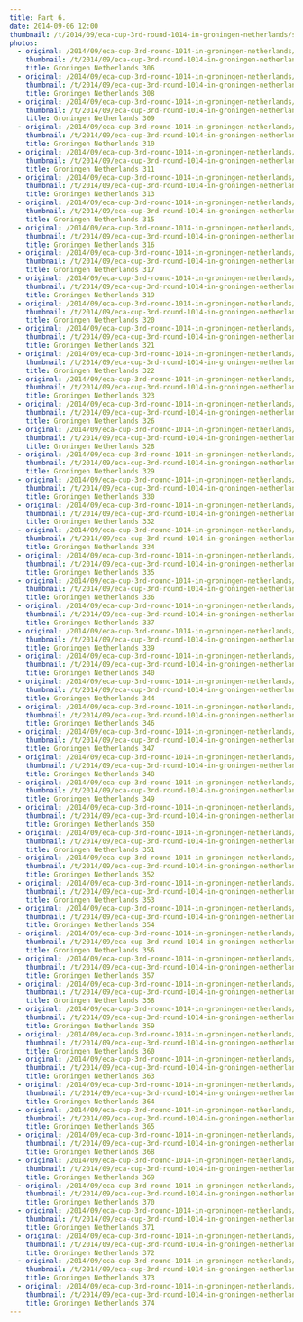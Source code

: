 ```yaml
---
title: Part 6.
date: 2014-09-06 12:00
thumbnail: /t/2014/09/eca-cup-3rd-round-1014-in-groningen-netherlands/saturday-06-09-2014/part-6/groningen-netherlands-306.jpg
photos:
  - original: /2014/09/eca-cup-3rd-round-1014-in-groningen-netherlands/saturday-06-09-2014/part-6/groningen-netherlands-306.jpg
    thumbnail: /t/2014/09/eca-cup-3rd-round-1014-in-groningen-netherlands/saturday-06-09-2014/part-6/groningen-netherlands-306.jpg
    title: Groningen Netherlands 306
  - original: /2014/09/eca-cup-3rd-round-1014-in-groningen-netherlands/saturday-06-09-2014/part-6/groningen-netherlands-308.jpg
    thumbnail: /t/2014/09/eca-cup-3rd-round-1014-in-groningen-netherlands/saturday-06-09-2014/part-6/groningen-netherlands-308.jpg
    title: Groningen Netherlands 308
  - original: /2014/09/eca-cup-3rd-round-1014-in-groningen-netherlands/saturday-06-09-2014/part-6/groningen-netherlands-309.jpg
    thumbnail: /t/2014/09/eca-cup-3rd-round-1014-in-groningen-netherlands/saturday-06-09-2014/part-6/groningen-netherlands-309.jpg
    title: Groningen Netherlands 309
  - original: /2014/09/eca-cup-3rd-round-1014-in-groningen-netherlands/saturday-06-09-2014/part-6/groningen-netherlands-310.jpg
    thumbnail: /t/2014/09/eca-cup-3rd-round-1014-in-groningen-netherlands/saturday-06-09-2014/part-6/groningen-netherlands-310.jpg
    title: Groningen Netherlands 310
  - original: /2014/09/eca-cup-3rd-round-1014-in-groningen-netherlands/saturday-06-09-2014/part-6/groningen-netherlands-311.jpg
    thumbnail: /t/2014/09/eca-cup-3rd-round-1014-in-groningen-netherlands/saturday-06-09-2014/part-6/groningen-netherlands-311.jpg
    title: Groningen Netherlands 311
  - original: /2014/09/eca-cup-3rd-round-1014-in-groningen-netherlands/saturday-06-09-2014/part-6/groningen-netherlands-313.jpg
    thumbnail: /t/2014/09/eca-cup-3rd-round-1014-in-groningen-netherlands/saturday-06-09-2014/part-6/groningen-netherlands-313.jpg
    title: Groningen Netherlands 313
  - original: /2014/09/eca-cup-3rd-round-1014-in-groningen-netherlands/saturday-06-09-2014/part-6/groningen-netherlands-315.jpg
    thumbnail: /t/2014/09/eca-cup-3rd-round-1014-in-groningen-netherlands/saturday-06-09-2014/part-6/groningen-netherlands-315.jpg
    title: Groningen Netherlands 315
  - original: /2014/09/eca-cup-3rd-round-1014-in-groningen-netherlands/saturday-06-09-2014/part-6/groningen-netherlands-316.jpg
    thumbnail: /t/2014/09/eca-cup-3rd-round-1014-in-groningen-netherlands/saturday-06-09-2014/part-6/groningen-netherlands-316.jpg
    title: Groningen Netherlands 316
  - original: /2014/09/eca-cup-3rd-round-1014-in-groningen-netherlands/saturday-06-09-2014/part-6/groningen-netherlands-317.jpg
    thumbnail: /t/2014/09/eca-cup-3rd-round-1014-in-groningen-netherlands/saturday-06-09-2014/part-6/groningen-netherlands-317.jpg
    title: Groningen Netherlands 317
  - original: /2014/09/eca-cup-3rd-round-1014-in-groningen-netherlands/saturday-06-09-2014/part-6/groningen-netherlands-319.jpg
    thumbnail: /t/2014/09/eca-cup-3rd-round-1014-in-groningen-netherlands/saturday-06-09-2014/part-6/groningen-netherlands-319.jpg
    title: Groningen Netherlands 319
  - original: /2014/09/eca-cup-3rd-round-1014-in-groningen-netherlands/saturday-06-09-2014/part-6/groningen-netherlands-320.jpg
    thumbnail: /t/2014/09/eca-cup-3rd-round-1014-in-groningen-netherlands/saturday-06-09-2014/part-6/groningen-netherlands-320.jpg
    title: Groningen Netherlands 320
  - original: /2014/09/eca-cup-3rd-round-1014-in-groningen-netherlands/saturday-06-09-2014/part-6/groningen-netherlands-321.jpg
    thumbnail: /t/2014/09/eca-cup-3rd-round-1014-in-groningen-netherlands/saturday-06-09-2014/part-6/groningen-netherlands-321.jpg
    title: Groningen Netherlands 321
  - original: /2014/09/eca-cup-3rd-round-1014-in-groningen-netherlands/saturday-06-09-2014/part-6/groningen-netherlands-322.jpg
    thumbnail: /t/2014/09/eca-cup-3rd-round-1014-in-groningen-netherlands/saturday-06-09-2014/part-6/groningen-netherlands-322.jpg
    title: Groningen Netherlands 322
  - original: /2014/09/eca-cup-3rd-round-1014-in-groningen-netherlands/saturday-06-09-2014/part-6/groningen-netherlands-323.jpg
    thumbnail: /t/2014/09/eca-cup-3rd-round-1014-in-groningen-netherlands/saturday-06-09-2014/part-6/groningen-netherlands-323.jpg
    title: Groningen Netherlands 323
  - original: /2014/09/eca-cup-3rd-round-1014-in-groningen-netherlands/saturday-06-09-2014/part-6/groningen-netherlands-326.jpg
    thumbnail: /t/2014/09/eca-cup-3rd-round-1014-in-groningen-netherlands/saturday-06-09-2014/part-6/groningen-netherlands-326.jpg
    title: Groningen Netherlands 326
  - original: /2014/09/eca-cup-3rd-round-1014-in-groningen-netherlands/saturday-06-09-2014/part-6/groningen-netherlands-328.jpg
    thumbnail: /t/2014/09/eca-cup-3rd-round-1014-in-groningen-netherlands/saturday-06-09-2014/part-6/groningen-netherlands-328.jpg
    title: Groningen Netherlands 328
  - original: /2014/09/eca-cup-3rd-round-1014-in-groningen-netherlands/saturday-06-09-2014/part-6/groningen-netherlands-329.jpg
    thumbnail: /t/2014/09/eca-cup-3rd-round-1014-in-groningen-netherlands/saturday-06-09-2014/part-6/groningen-netherlands-329.jpg
    title: Groningen Netherlands 329
  - original: /2014/09/eca-cup-3rd-round-1014-in-groningen-netherlands/saturday-06-09-2014/part-6/groningen-netherlands-330.jpg
    thumbnail: /t/2014/09/eca-cup-3rd-round-1014-in-groningen-netherlands/saturday-06-09-2014/part-6/groningen-netherlands-330.jpg
    title: Groningen Netherlands 330
  - original: /2014/09/eca-cup-3rd-round-1014-in-groningen-netherlands/saturday-06-09-2014/part-6/groningen-netherlands-332.jpg
    thumbnail: /t/2014/09/eca-cup-3rd-round-1014-in-groningen-netherlands/saturday-06-09-2014/part-6/groningen-netherlands-332.jpg
    title: Groningen Netherlands 332
  - original: /2014/09/eca-cup-3rd-round-1014-in-groningen-netherlands/saturday-06-09-2014/part-6/groningen-netherlands-334.jpg
    thumbnail: /t/2014/09/eca-cup-3rd-round-1014-in-groningen-netherlands/saturday-06-09-2014/part-6/groningen-netherlands-334.jpg
    title: Groningen Netherlands 334
  - original: /2014/09/eca-cup-3rd-round-1014-in-groningen-netherlands/saturday-06-09-2014/part-6/groningen-netherlands-335.jpg
    thumbnail: /t/2014/09/eca-cup-3rd-round-1014-in-groningen-netherlands/saturday-06-09-2014/part-6/groningen-netherlands-335.jpg
    title: Groningen Netherlands 335
  - original: /2014/09/eca-cup-3rd-round-1014-in-groningen-netherlands/saturday-06-09-2014/part-6/groningen-netherlands-336.jpg
    thumbnail: /t/2014/09/eca-cup-3rd-round-1014-in-groningen-netherlands/saturday-06-09-2014/part-6/groningen-netherlands-336.jpg
    title: Groningen Netherlands 336
  - original: /2014/09/eca-cup-3rd-round-1014-in-groningen-netherlands/saturday-06-09-2014/part-6/groningen-netherlands-337.jpg
    thumbnail: /t/2014/09/eca-cup-3rd-round-1014-in-groningen-netherlands/saturday-06-09-2014/part-6/groningen-netherlands-337.jpg
    title: Groningen Netherlands 337
  - original: /2014/09/eca-cup-3rd-round-1014-in-groningen-netherlands/saturday-06-09-2014/part-6/groningen-netherlands-339.jpg
    thumbnail: /t/2014/09/eca-cup-3rd-round-1014-in-groningen-netherlands/saturday-06-09-2014/part-6/groningen-netherlands-339.jpg
    title: Groningen Netherlands 339
  - original: /2014/09/eca-cup-3rd-round-1014-in-groningen-netherlands/saturday-06-09-2014/part-6/groningen-netherlands-340.jpg
    thumbnail: /t/2014/09/eca-cup-3rd-round-1014-in-groningen-netherlands/saturday-06-09-2014/part-6/groningen-netherlands-340.jpg
    title: Groningen Netherlands 340
  - original: /2014/09/eca-cup-3rd-round-1014-in-groningen-netherlands/saturday-06-09-2014/part-6/groningen-netherlands-344.jpg
    thumbnail: /t/2014/09/eca-cup-3rd-round-1014-in-groningen-netherlands/saturday-06-09-2014/part-6/groningen-netherlands-344.jpg
    title: Groningen Netherlands 344
  - original: /2014/09/eca-cup-3rd-round-1014-in-groningen-netherlands/saturday-06-09-2014/part-6/groningen-netherlands-346.jpg
    thumbnail: /t/2014/09/eca-cup-3rd-round-1014-in-groningen-netherlands/saturday-06-09-2014/part-6/groningen-netherlands-346.jpg
    title: Groningen Netherlands 346
  - original: /2014/09/eca-cup-3rd-round-1014-in-groningen-netherlands/saturday-06-09-2014/part-6/groningen-netherlands-347.jpg
    thumbnail: /t/2014/09/eca-cup-3rd-round-1014-in-groningen-netherlands/saturday-06-09-2014/part-6/groningen-netherlands-347.jpg
    title: Groningen Netherlands 347
  - original: /2014/09/eca-cup-3rd-round-1014-in-groningen-netherlands/saturday-06-09-2014/part-6/groningen-netherlands-348.jpg
    thumbnail: /t/2014/09/eca-cup-3rd-round-1014-in-groningen-netherlands/saturday-06-09-2014/part-6/groningen-netherlands-348.jpg
    title: Groningen Netherlands 348
  - original: /2014/09/eca-cup-3rd-round-1014-in-groningen-netherlands/saturday-06-09-2014/part-6/groningen-netherlands-349.jpg
    thumbnail: /t/2014/09/eca-cup-3rd-round-1014-in-groningen-netherlands/saturday-06-09-2014/part-6/groningen-netherlands-349.jpg
    title: Groningen Netherlands 349
  - original: /2014/09/eca-cup-3rd-round-1014-in-groningen-netherlands/saturday-06-09-2014/part-6/groningen-netherlands-350.jpg
    thumbnail: /t/2014/09/eca-cup-3rd-round-1014-in-groningen-netherlands/saturday-06-09-2014/part-6/groningen-netherlands-350.jpg
    title: Groningen Netherlands 350
  - original: /2014/09/eca-cup-3rd-round-1014-in-groningen-netherlands/saturday-06-09-2014/part-6/groningen-netherlands-351.jpg
    thumbnail: /t/2014/09/eca-cup-3rd-round-1014-in-groningen-netherlands/saturday-06-09-2014/part-6/groningen-netherlands-351.jpg
    title: Groningen Netherlands 351
  - original: /2014/09/eca-cup-3rd-round-1014-in-groningen-netherlands/saturday-06-09-2014/part-6/groningen-netherlands-352.jpg
    thumbnail: /t/2014/09/eca-cup-3rd-round-1014-in-groningen-netherlands/saturday-06-09-2014/part-6/groningen-netherlands-352.jpg
    title: Groningen Netherlands 352
  - original: /2014/09/eca-cup-3rd-round-1014-in-groningen-netherlands/saturday-06-09-2014/part-6/groningen-netherlands-353.jpg
    thumbnail: /t/2014/09/eca-cup-3rd-round-1014-in-groningen-netherlands/saturday-06-09-2014/part-6/groningen-netherlands-353.jpg
    title: Groningen Netherlands 353
  - original: /2014/09/eca-cup-3rd-round-1014-in-groningen-netherlands/saturday-06-09-2014/part-6/groningen-netherlands-354.jpg
    thumbnail: /t/2014/09/eca-cup-3rd-round-1014-in-groningen-netherlands/saturday-06-09-2014/part-6/groningen-netherlands-354.jpg
    title: Groningen Netherlands 354
  - original: /2014/09/eca-cup-3rd-round-1014-in-groningen-netherlands/saturday-06-09-2014/part-6/groningen-netherlands-356.jpg
    thumbnail: /t/2014/09/eca-cup-3rd-round-1014-in-groningen-netherlands/saturday-06-09-2014/part-6/groningen-netherlands-356.jpg
    title: Groningen Netherlands 356
  - original: /2014/09/eca-cup-3rd-round-1014-in-groningen-netherlands/saturday-06-09-2014/part-6/groningen-netherlands-357.jpg
    thumbnail: /t/2014/09/eca-cup-3rd-round-1014-in-groningen-netherlands/saturday-06-09-2014/part-6/groningen-netherlands-357.jpg
    title: Groningen Netherlands 357
  - original: /2014/09/eca-cup-3rd-round-1014-in-groningen-netherlands/saturday-06-09-2014/part-6/groningen-netherlands-358.jpg
    thumbnail: /t/2014/09/eca-cup-3rd-round-1014-in-groningen-netherlands/saturday-06-09-2014/part-6/groningen-netherlands-358.jpg
    title: Groningen Netherlands 358
  - original: /2014/09/eca-cup-3rd-round-1014-in-groningen-netherlands/saturday-06-09-2014/part-6/groningen-netherlands-359.jpg
    thumbnail: /t/2014/09/eca-cup-3rd-round-1014-in-groningen-netherlands/saturday-06-09-2014/part-6/groningen-netherlands-359.jpg
    title: Groningen Netherlands 359
  - original: /2014/09/eca-cup-3rd-round-1014-in-groningen-netherlands/saturday-06-09-2014/part-6/groningen-netherlands-360.jpg
    thumbnail: /t/2014/09/eca-cup-3rd-round-1014-in-groningen-netherlands/saturday-06-09-2014/part-6/groningen-netherlands-360.jpg
    title: Groningen Netherlands 360
  - original: /2014/09/eca-cup-3rd-round-1014-in-groningen-netherlands/saturday-06-09-2014/part-6/groningen-netherlands-363.jpg
    thumbnail: /t/2014/09/eca-cup-3rd-round-1014-in-groningen-netherlands/saturday-06-09-2014/part-6/groningen-netherlands-363.jpg
    title: Groningen Netherlands 363
  - original: /2014/09/eca-cup-3rd-round-1014-in-groningen-netherlands/saturday-06-09-2014/part-6/groningen-netherlands-364.jpg
    thumbnail: /t/2014/09/eca-cup-3rd-round-1014-in-groningen-netherlands/saturday-06-09-2014/part-6/groningen-netherlands-364.jpg
    title: Groningen Netherlands 364
  - original: /2014/09/eca-cup-3rd-round-1014-in-groningen-netherlands/saturday-06-09-2014/part-6/groningen-netherlands-365.jpg
    thumbnail: /t/2014/09/eca-cup-3rd-round-1014-in-groningen-netherlands/saturday-06-09-2014/part-6/groningen-netherlands-365.jpg
    title: Groningen Netherlands 365
  - original: /2014/09/eca-cup-3rd-round-1014-in-groningen-netherlands/saturday-06-09-2014/part-6/groningen-netherlands-368.jpg
    thumbnail: /t/2014/09/eca-cup-3rd-round-1014-in-groningen-netherlands/saturday-06-09-2014/part-6/groningen-netherlands-368.jpg
    title: Groningen Netherlands 368
  - original: /2014/09/eca-cup-3rd-round-1014-in-groningen-netherlands/saturday-06-09-2014/part-6/groningen-netherlands-369.jpg
    thumbnail: /t/2014/09/eca-cup-3rd-round-1014-in-groningen-netherlands/saturday-06-09-2014/part-6/groningen-netherlands-369.jpg
    title: Groningen Netherlands 369
  - original: /2014/09/eca-cup-3rd-round-1014-in-groningen-netherlands/saturday-06-09-2014/part-6/groningen-netherlands-370.jpg
    thumbnail: /t/2014/09/eca-cup-3rd-round-1014-in-groningen-netherlands/saturday-06-09-2014/part-6/groningen-netherlands-370.jpg
    title: Groningen Netherlands 370
  - original: /2014/09/eca-cup-3rd-round-1014-in-groningen-netherlands/saturday-06-09-2014/part-6/groningen-netherlands-371.jpg
    thumbnail: /t/2014/09/eca-cup-3rd-round-1014-in-groningen-netherlands/saturday-06-09-2014/part-6/groningen-netherlands-371.jpg
    title: Groningen Netherlands 371
  - original: /2014/09/eca-cup-3rd-round-1014-in-groningen-netherlands/saturday-06-09-2014/part-6/groningen-netherlands-372.jpg
    thumbnail: /t/2014/09/eca-cup-3rd-round-1014-in-groningen-netherlands/saturday-06-09-2014/part-6/groningen-netherlands-372.jpg
    title: Groningen Netherlands 372
  - original: /2014/09/eca-cup-3rd-round-1014-in-groningen-netherlands/saturday-06-09-2014/part-6/groningen-netherlands-373.jpg
    thumbnail: /t/2014/09/eca-cup-3rd-round-1014-in-groningen-netherlands/saturday-06-09-2014/part-6/groningen-netherlands-373.jpg
    title: Groningen Netherlands 373
  - original: /2014/09/eca-cup-3rd-round-1014-in-groningen-netherlands/saturday-06-09-2014/part-6/groningen-netherlands-374.jpg
    thumbnail: /t/2014/09/eca-cup-3rd-round-1014-in-groningen-netherlands/saturday-06-09-2014/part-6/groningen-netherlands-374.jpg
    title: Groningen Netherlands 374
---
```

